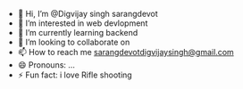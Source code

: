 - 👋 Hi, I’m @Digvijay singh sarangdevot
- 👀 I’m interested in web devlopment
- 🌱 I’m currently learning backend
- 💞️ I’m looking to collaborate on 
- 📫 How to reach me sarangdevotdigvijaysingh@gmail.com
- 😄 Pronouns: ...
- ⚡ Fun fact: i love Rifle shooting

<!---
digi-banna/digi-banna is a ✨ special ✨ repository because its `README.md` (this file) appears on your GitHub profile.
You can click the Preview link to take a look at your changes.
--->
